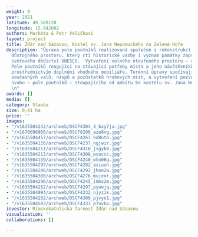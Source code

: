 ```yaml
---
weight: 9
year: 2021
latitude: 49.580128
longitude: 15.942002
authors: Markéta & Petr Veličkovi
layout: project
title: Žďár nad Sázavou, Kostel sv. Jana Nepomuckého na Zelené Hoře
description: "Úprava pole poutníků realizovaná společně s rekonstrukcí kostela. Vytvoření
  důstojného prostoru, který ctí historické vazby i význam památky zapsané na seznam
  světového dědictví UNESCO.  Vytvoření volného otevřeného prostoru – reminiscence
  Pole poutníků reagující na stávající potřeby místa a jeho návštěvníků například
  prostřednictvím doplnění vhodného mobiliáře. Terénní úpravy spočívají ve srovnání
  současných valů, náspů a pozůstatků hrobových míst, a vytvoření pozvolného travnatého
  svahu – pole poutníků – stoupajícího od ambitu ke kostelu sv. Jana Nepomuckého.
  \n"
awards: []
media: []
category: Stavba
size: 0,41 ha
price: ''
images:
- "/v1635504242/archweb/DSCF4304_4_bxy7ja.jpg"
- "/v1670696906/archweb/DSCF8296_aze8vg.jpg"
- "/v1635504457/archweb/DSCF4263_hd8nto.jpg"
- "/v1635504116/archweb/DSCF4237_ngjwir.jpg"
- "/v1635504211/archweb/DSCF4310_jsgyb8.jpg"
- "/v1635504213/archweb/DSCF4308_wvucsc.jpg"
- "/v1635504139/archweb/DSCF4240_whn06q.jpg"
- "/v1635504297/archweb/DSCF4282_asiuuh.jpg"
- "/v1635504246/archweb/DSCF4292_jhon2w.jpg"
- "/v1635504300/archweb/DSCF4276_mujexr.jpg"
- "/v1635504296/archweb/DSCF4245_i8mx2m.jpg"
- "/v1635504252/archweb/DSCF4297_pyuejq.jpg"
- "/v1635504094/archweb/DSCF4232_njyzik.jpg"
- "/v1635504202/archweb/DSCF4309_pjvyn1.jpg"
- "/v1635504583/archweb/DSCF4333_p7uvkp.jpg"
investor: Římskokatolická farnost Žďár nad Sázavou
visualization: ''
collaborations: []

---
```

